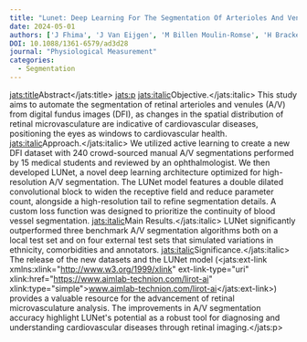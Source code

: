 ```yaml
---
title: "Lunet: Deep Learning For The Segmentation Of Arterioles And Venules In High Resolution Fundus Images"
date: 2024-05-01
authors: ['J Fhima', 'J Van Eijgen', 'M Billen Moulin-Romse', 'H Brackenier', 'H Kulenovic', 'V Debeuf', 'M Vangilbergen', 'M Freiman', 'I Stalmans', 'JA Behar']
DOI: 10.1088/1361-6579/ad3d28
journal: "Physiological Measurement"
categories: 
  - Segmentation
---
```

<jats:title>Abstract</jats:title>
               <jats:p>
                  <jats:italic>Objective.</jats:italic> This study aims to automate the segmentation of retinal arterioles and venules (A/V) from digital fundus images (DFI), as changes in the spatial distribution of retinal microvasculature are indicative of cardiovascular diseases, positioning the eyes as windows to cardiovascular health. <jats:italic>Approach.</jats:italic> We utilized active learning to create a new DFI dataset with 240 crowd-sourced manual A/V segmentations performed by 15 medical students and reviewed by an ophthalmologist. We then developed LUNet, a novel deep learning architecture optimized for high-resolution A/V segmentation. The LUNet model features a double dilated convolutional block to widen the receptive field and reduce parameter count, alongside a high-resolution tail to refine segmentation details. A custom loss function was designed to prioritize the continuity of blood vessel segmentation. <jats:italic>Main Results.</jats:italic> LUNet significantly outperformed three benchmark A/V segmentation algorithms both on a local test set and on four external test sets that simulated variations in ethnicity, comorbidities and annotators. <jats:italic>Significance.</jats:italic> The release of the new datasets and the LUNet model (<jats:ext-link xmlns:xlink="http://www.w3.org/1999/xlink" ext-link-type="uri" xlink:href="https://www.aimlab-technion.com/lirot-ai" xlink:type="simple">www.aimlab-technion.com/lirot-ai</jats:ext-link>) provides a valuable resource for the advancement of retinal microvasculature analysis. The improvements in A/V segmentation accuracy highlight LUNet's potential as a robust tool for diagnosing and understanding cardiovascular diseases through retinal imaging.</jats:p>
            